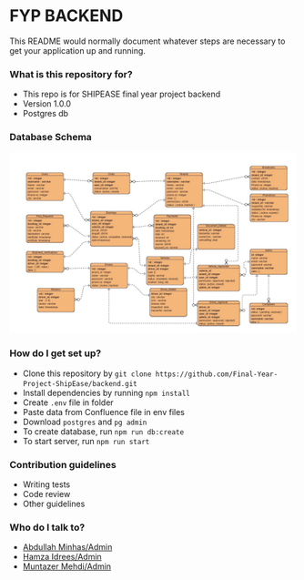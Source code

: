 # FYP BACKEND #

This README would normally document whatever steps are necessary to get your application up and running.

### What is this repository for? ###

* This repo is for SHIPEASE final year project backend
* Version 1.0.0
* Postgres db

### Database Schema

![My Image](utils/dbSchema.jpg)

### How do I get set up? ###

* Clone this repository by `git clone https://github.com/Final-Year-Project-ShipEase/backend.git`
* Install dependencies by running `npm install`
* Create `.env` file in folder
* Paste data from Confluence file in env files
* Download `postgres` and `pg admin`
* To create database, run `npm run db:create`
* To start server, run `npm run start`

### Contribution guidelines ###

* Writing tests
* Code review
* Other guidelines

### Who do I talk to? ###

* [Abdullah Minhas/Admin](https://github.com/minhas309)
* [Hamza Idrees/Admin](https://github.com/Hamza0132)
* [Muntazer Mehdi/Admin](https://github.com/Muntazer-Mehdi)